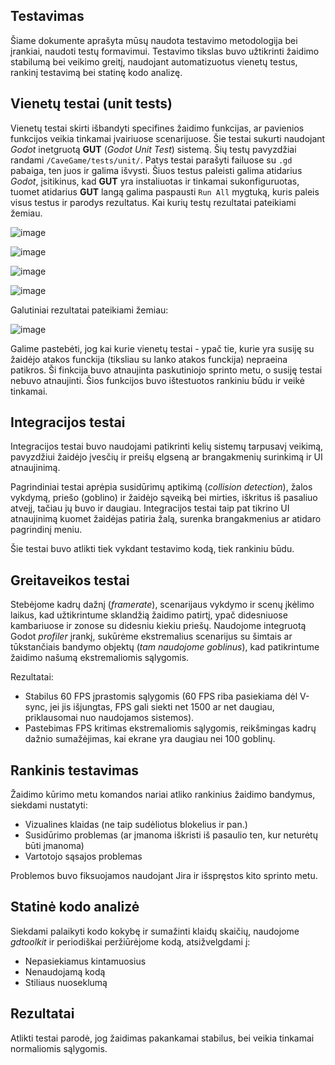 ## Testavimas
Šiame dokumente aprašyta mūsų naudota testavimo metodologija bei įrankiai, naudoti testų formavimui. Testavimo tikslas buvo užtikrinti žaidimo stabilumą bei veikimo greitį, naudojant automatizuotus vienetų testus, rankinį testavimą bei statinę kodo analizę.

## Vienetų testai (unit tests)
Vienetų testai skirti išbandyti specifines žaidimo funkcijas, ar pavienios funkcijos veikia tinkamai įvairiuose scenarijuose.
Šie testai sukurti naudojant *Godot* inetgruotą **GUT** (*Godot Unit Test*) sistemą. Šių testų pavyzdžiai randami `/CaveGame/tests/unit/`. Patys testai parašyti failuose su `.gd` pabaiga, ten juos ir galima išvysti.
Šiuos testus paleisti galima atidarius *Godot*, įsitikinus, kad **GUT** yra instaliuotas ir tinkamai sukonfiguruotas, tuomet atidarius **GUT** langą galima paspausti `Run All` mygtuką, kuris paleis visus testus ir parodys rezultatus. Kai kurių testų rezultatai pateikiami žemiau. 

![image](https://github.com/user-attachments/assets/5bbcc173-7c47-4f65-a7f0-cbe3ea58bfd1)

![image](https://github.com/user-attachments/assets/bb98a6d8-f958-4f7c-8237-c34886f111a0)

![image](https://github.com/user-attachments/assets/33c08979-1769-4f9d-b896-20c813fd053a)

![image](https://github.com/user-attachments/assets/69bb6229-63a6-4fea-a539-a72626405819)

Galutiniai rezultatai pateikiami žemiau:

![image](https://github.com/user-attachments/assets/53b79d00-6e3a-4e6f-b259-b238371eae13)

Galime pastebėti, jog kai kurie vienetų testai - ypač tie, kurie yra susiję su žaidėjo atakos funckija (tiksliau su lanko atakos funckija) nepraeina patikros. Ši finkcija buvo atnaujinta paskutiniojo sprinto metu, o susiję testai nebuvo atnaujinti. Šios funkcijos buvo ištestuotos rankiniu būdu ir veikė tinkamai.

## Integracijos testai
Integracijos testai buvo naudojami patikrinti kelių sistemų tarpusavį veikimą, pavyzdžiui žaidėjo įvesčių ir preišų elgseną ar brangakmenių surinkimą ir UI atnaujinimą.

Pagrindiniai testai aprėpia susidūrimų aptikimą (*collision detection*), žalos vykdymą, priešo (goblino) ir žaidėjo sąveiką bei mirties, iškritus iš pasaliuo atvejį, tačiau jų buvo ir daugiau.
Integracijos testai taip pat tikrino UI atnaujinimą kuomet žaidėjas patiria žalą, surenka brangakmenius ar atidaro pagrindinį meniu.

Šie testai buvo atlikti tiek vykdant testavimo kodą, tiek rankiniu būdu.

## Greitaveikos testai
Stebėjome kadrų dažnį (*framerate*), scenarijaus vykdymo ir scenų įkėlimo laikus, kad užtikrintume sklandžią žaidimo patirtį, ypač didesniuose kambariuose ir zonose su didesniu kiekiu priešų.
Naudojome integruotą Godot *profiler* įrankį, sukūrėme ekstremalius scenarijus su šimtais ar tūkstančiais bandymo objektų (*tam naudojome goblinus*), kad patikrintume žaidimo našumą ekstremaliomis sąlygomis.

Rezultatai:
- Stabilus 60 FPS įprastomis sąlygomis (60 FPS riba pasiekiama dėl V-sync, jei jis išjungtas, FPS gali siekti net 1500 ar net daugiau, priklausomai nuo naudojamos sistemos).
- Pastebimas FPS kritimas ekstremaliomis sąlygomis, reikšmingas kadrų dažnio sumažėjimas, kai ekrane yra daugiau nei 100 goblinų.

## Rankinis testavimas
Žaidimo kūrimo metu komandos nariai atliko rankinius žaidimo bandymus, siekdami nustatyti:
- Vizualines klaidas (ne taip sudėliotus blokelius ir pan.)
- Susidūrimo problemas (ar įmanoma iškristi iš pasaulio ten, kur neturėtų būti įmanoma)
- Vartotojo sąsajos problemas

Problemos buvo fiksuojamos naudojant Jira ir išspręstos kito sprinto metu.

## Statinė kodo analizė
Siekdami palaikyti kodo kokybę ir sumažinti klaidų skaičių, naudojome *gdtoolkit* ir periodiškai peržiūrėjome kodą, atsižvelgdami į:
- Nepasiekiamus kintamuosius
- Nenaudojamą kodą
- Stiliaus nuoseklumą

## Rezultatai
Atlikti testai parodė, jog žaidimas pakankamai stabilus, bei veikia tinkamai normaliomis sąlygomis.
